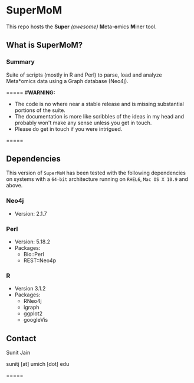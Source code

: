 # SuperMoM
This repo hosts the **Super** *(awesome)* **M**eta-**o**mics **M**iner tool. 

## What is SuperMoM?

### Summary
Suite of scripts (mostly in R and Perl) to parse, load and analyze Meta*omics data using a Graph database (Neo4j).

=====
#**WARNING:** 

* The code is no where near a stable release and is missing substantial portions of the suite.
* The documentation is more like scribbles of the ideas in my head and probably won't make any sense unless you get in touch.
* Please do get in touch if you were intrigued.

=====

## Dependencies
This version of `SuperMoM` has been tested with the following dependencies on systems with a `64-bit` architecture running on `RHEL6`, `Mac OS X 10.9` and above.
### Neo4j
* Version: 2.1.7

### Perl
* Version: 5.18.2
* Packages:
	* Bio::Perl
	* REST::Neo4p

### R
* Version 3.1.2
* Packages:
	* RNeo4j
	* igraph
	* ggplot2
	* googleVis
	
## Contact

Sunit Jain

sunitj [at] umich [dot] edu

=====



